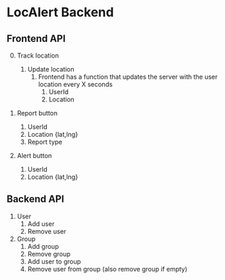 # LocAlert Backend

## Frontend API

0. Track location
    1. Update location
        1. Frontend has a function that updates the server with the user location every X seconds
            1. UserId
            2. Location

1. Report button
    1. UserId
    2. Location {lat,lng}
    3. Report type

2. Alert button
    1. UserId
    2. Location {lat,lng}
 
## Backend API

1. User
    1. Add user
    2. Remove user
2. Group    
    1. Add group
    2. Remove group
    3. Add user to group
    4. Remove user from group (also remove group if empty)
    
